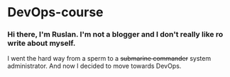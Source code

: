 # DevOps-course

### Hi there, I'm Ruslan. I'm not a blogger and I don't really like ro write about myself.

I went the hard way from a sperm to a <del>submarine commander</del> system administrator.
And now I decided to move towards DevOps.

